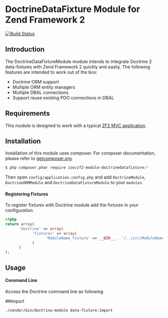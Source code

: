 # DoctrineDataFixture Module for Zend Framework 2

[![Build Status](https://travis-ci.org/internalsystemerror/zf2-module-doctrinedatafixture.png)](https://travis-ci.org/internalsystemerror/zf2-module-doctrinedatafixture)

## Introduction

The DoctrineDataFixtureModule module intends to integrate Doctrine 2
data-fixtures with Zend Framework 2 quickly and easily. The following features
are intended to work out of the box:

  - Doctrine ORM support
  - Multiple ORM entity managers
  - Multiple DBAL connections
  - Support reuse existing PDO connections in DBAL

## Requirements

This module is designed to work with a typical [ZF2 MVC application](https://github.com/zendframework/ZendSkeletonApplication).

## Installation

Installation of this module uses composer. For composer documentation, please
refer to [getcomposer.org](http://getcomposer.org/).

```sh
$ php composer.phar require ise/zf2-module-doctrinedatafixture:*
```

Then open `config/application.config.php` and add `DoctrineModule`,
`DoctrineORMModule` and `DoctrineDataFixtureModule` to your `modules`

#### Registering Fixtures

To register fixtures with Doctrine module add the fixtures in your
configuration.

```php
<?php
return array(
      'doctrine' => array(
            'fixtures' => array(
                  'ModuleName_fixture' => __DIR__ . '/../src/ModuleName/Fixture',
            )
      )
);
```

## Usage

#### Command Line
Access the Doctrine command line as following

##Import
```sh
./vendor/bin/doctrine-module data-fixture:import 
```
